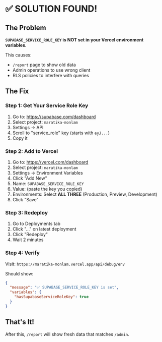 # ✅ SOLUTION FOUND!

## The Problem

**`SUPABASE_SERVICE_ROLE_KEY` is NOT set in your Vercel environment variables.**

This causes:
- `/report` page to show old data
- Admin operations to use wrong client
- RLS policies to interfere with queries

## The Fix

### Step 1: Get Your Service Role Key
1. Go to: https://supabase.com/dashboard
2. Select project: `maratika-monlam` 
3. Settings → API
4. Scroll to "service_role" key (starts with `eyJ...`)
5. Copy it

### Step 2: Add to Vercel
1. Go to: https://vercel.com/dashboard
2. Select project: `maratika-monlam`
3. Settings → Environment Variables
4. Click "Add New"
5. Name: `SUPABASE_SERVICE_ROLE_KEY`
6. Value: (paste the key you copied)
7. Environments: Select **ALL THREE** (Production, Preview, Development)
8. Click "Save"

### Step 3: Redeploy
1. Go to Deployments tab
2. Click "..." on latest deployment
3. Click "Redeploy"
4. Wait 2 minutes

### Step 4: Verify
Visit: `https://maratika-monlam.vercel.app/api/debug/env`

Should show:
```json
{
  "message": "✅ SUPABASE_SERVICE_ROLE_KEY is set",
  "variables": {
    "hasSupabaseServiceRoleKey": true
  }
}
```

## That's It!

After this, `/report` will show fresh data that matches `/admin`.

